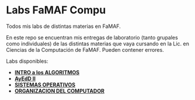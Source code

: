 # Labs FaMAF Compu
Todos mis labs de distintas materias en FaMAF.

En este repo se encuentran mis entregas de laboratorio (tanto grupales como individuales) de las distintas materias que vaya cursando en la Lic. en Ciencias de la Computación de FaMAF. Pueden contener errores.

Labs disponibles:
  * [**INTRO a los ALGORITMOS**](https://github.com/achaval-tomas/Haskell-Ejercicios)
  * [**AyEdD II**](/AYED-II)
  * [**SISTEMAS OPERATIVOS**](/SISTEMAS-OPERATIVOS)
  * [**ORGANIZACION DEL COMPUTADOR**](https://github.com/achaval-tomas/ASM-Tetris)
